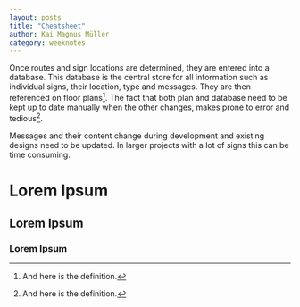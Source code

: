 ```yaml
---
layout: posts
title: "Cheatsheet"
author: Kai Magnus Müller
category: weeknotes
---
```



Once routes and sign locations are determined, they are entered into a database. This database is the central store for all information such as individual signs, their location, type and messages. They are then referenced on floor plans[^1]. The fact that both plan and database need to be kept up to date manually when the other changes, makes prone to error and tedious[^2].
 
Messages and their content change during development and existing designs need to be updated. In larger projects with a lot of signs this can be time consuming.

# Lorem Ipsum
## Lorem Ipsum
### Lorem Ipsum



[^1]: And here is the definition.
[^2]: And here is the definition.
